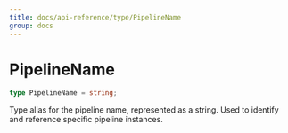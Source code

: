 ```yaml
---
title: docs/api-reference/type/PipelineName
group: docs
---
```


# PipelineName

```ts
type PipelineName = string;
```

Type alias for the pipeline name, represented as a string.
Used to identify and reference specific pipeline instances.
